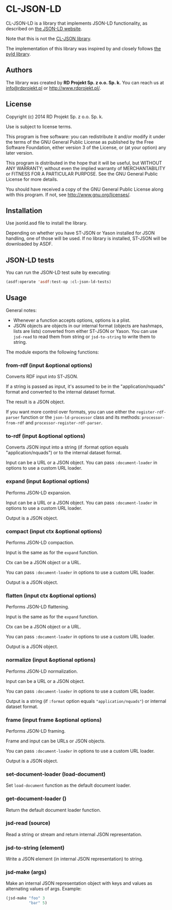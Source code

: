 # CL-JSON-LD

CL-JSON-LD is a library that implements JSON-LD functionality,
as described on [the JSON-LD website](http://www.json-ld.org/).

Note that this is not the [CL-JSON library](http://common-lisp.net/project/cl-json/).

The implementation of this library was inspired by and closely follows [the pyld library](https://github.com/digitalbazaar/pyld).

## Authors

The library was created by **RD Projekt Sp. z o.o. Sp. k.** You can reach us at <info@rdprojekt.pl> or <http://www.rdprojekt.pl/>.

## License

Copyright (c) 2014 RD Projekt Sp. z o.o. Sp. k.

Use is subject to license terms.

This program is free software: you can redistribute it and/or modify
it under the terms of the GNU General Public License as published by
the Free Software Foundation, either version 3 of the License, or
(at your option) any later version.

This program is distributed in the hope that it will be useful,
but WITHOUT ANY WARRANTY; without even the implied warranty of
MERCHANTABILITY or FITNESS FOR A PARTICULAR PURPOSE.  See the
GNU General Public License for more details.

You should have received a copy of the GNU General Public License
along with this program.  If not, see <http://www.gnu.org/licenses/>.

## Installation

Use jsonld.asd file to install the library.

Depending on whether you have ST-JSON or Yason installed for JSON
handling, one of those will be used. If no library is installed,
ST-JSON will be downloaded by ASDF.

## JSON-LD tests

You can run the JSON-LD test suite by executing:
```lisp
(asdf:operate 'asdf:test-op :cl-json-ld-tests)
```

## Usage

General notes: 

* Whenever a function accepts options, options is a plist.
* JSON objects are objects in our internal format (objects are hashmaps,
lists are lists) converted from either ST-JSON or Yason. You can use 
`jsd-read` to read them from string or `jsd-to-string` to write them to string.

The module exports the following functions:

### from-rdf (input &optional options)

Converts RDF input into ST-JSON.

If a string is passed as input, it's assumed to be 
in the "application/nquads" format and converted to the internal dataset
format.

The result is a JSON object.

If you want more control over formats, you can use either the `register-rdf-parser` function
or the `json-ld-processor` class
and its methods: `processor-from-rdf` and `processor-register-rdf-parser`.

### to-rdf (input &optional options)

Converts JSON input into a string 
(if :format option equals "application/nquads")
or to the internal dataset format.

Input can be a URL or a JSON object.
You can pass `:document-loader` in options to use a custom URL loader.

### expand (input &optional options)

Performs JSON-LD expansion.

Input can be a URL or a JSON object.
You can pass `:document-loader` in options to use a custom URL loader.

Output is a JSON object.

### compact (input ctx &optional options)

Performs JSON-LD compaction.

Input is the same as for the `expand` function.

Ctx can be a JSON object or a URL.

You can pass `:document-loader` in options to use a custom URL loader.

Output is a JSON object.

### flatten (input ctx &optional options)

Performs JSON-LD flattening.

Input is the same as for the `expand` function.

Ctx can be a JSON object or a URL.

You can pass `:document-loader` in options to use a custom URL loader.

Output is a JSON object.

### normalize (input &optional options)

Performs JSON-LD normalization.

Input can be a URL or a JSON object.

You can pass `:document-loader` in options to use a custom URL loader.

Output is a string (if `:format` option equals `"application/nquads"`) 
or internal dataset format.

### frame (input frame &optional options)

Performs JSON-LD framing.

Frame and input can be URLs or JSON objects.

You can pass `:document-loader` in options to use a custom URL loader.

Output is a JSON object.

### set-document-loader (load-document)

Set `load-document` function as the default document loader.

### get-document-loader ()

Return the default document loader function.

### jsd-read (source)

Read a string or stream and return internal JSON representation.

### jsd-to-string (element)

Write a JSON element (in internal JSON representation) to string.

### jsd-make (args)

Make an internal JSON representation object with keys and values as alternating values of args.
Example:
```lisp
(jsd-make "foo" 3
          "bar" 5)
```
